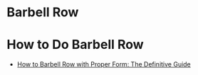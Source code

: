 # Barbell Row

# How to Do Barbell Row

*   [How to Barbell Row with Proper Form: The Definitive Guide](https://stronglifts.com/barbell-row/)
